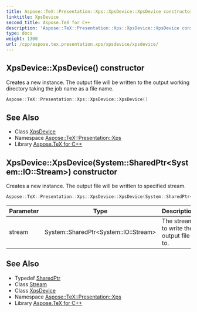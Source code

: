 ```yaml
---
title: Aspose::TeX::Presentation::Xps::XpsDevice::XpsDevice constructor
linktitle: XpsDevice
second_title: Aspose.TeX for C++
description: 'Aspose::TeX::Presentation::Xps::XpsDevice::XpsDevice constructor. Creates a new instance. The output file will be written to the output working directory taking the job name as a file name in C++.'
type: docs
weight: 1300
url: /cpp/aspose.tex.presentation.xps/xpsdevice/xpsdevice/
---
```

## XpsDevice::XpsDevice() constructor


Creates a new instance. The output file will be written to the output working directory taking the job name as a file name.

```cpp
Aspose::TeX::Presentation::Xps::XpsDevice::XpsDevice()
```

## See Also

* Class [XpsDevice](../)
* Namespace [Aspose::TeX::Presentation::Xps](../../)
* Library [Aspose.TeX for C++](../../../)
## XpsDevice::XpsDevice(System::SharedPtr\<System::IO::Stream\>) constructor


Creates a new instance. The output file will be written to specified stream.

```cpp
Aspose::TeX::Presentation::Xps::XpsDevice::XpsDevice(System::SharedPtr<System::IO::Stream> stream)
```


| Parameter | Type | Description |
| --- | --- | --- |
| stream | System::SharedPtr\<System::IO::Stream\> | The stream to write the output file to. |

## See Also

* Typedef [SharedPtr](../../../system/sharedptr/)
* Class [Stream](../../../system.io/stream/)
* Class [XpsDevice](../)
* Namespace [Aspose::TeX::Presentation::Xps](../../)
* Library [Aspose.TeX for C++](../../../)
